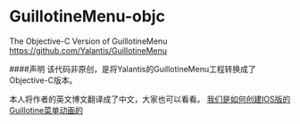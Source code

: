 # GuillotineMenu-objc
The Objective-C Version of GuillotineMenu  https://github.com/Yalantis/GuillotineMenu

####声明
该代码非原创，是将Yalantis的GuillotineMenu工程转换成了Objective-C版本。

本人将作者的英文博文翻译成了中文，大家也可以看看。 [我们是如何创建IOS版的Guillotine菜单动画的](http://hechen.info/2015/09/01/How-We-Created-Guillotine-Menu-Animation-for-iOS/)
